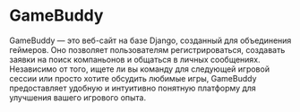 # GameBuddy

GameBuddy — это веб-сайт на базе Django, созданный для объединения геймеров. 
Оно позволяет пользователям регистрироваться, создавать заявки на поиск компаньонов и общаться в личных сообщениях. 
Независимо от того, ищете ли вы команду для следующей игровой сессии или просто хотите обсудить любимые игры, 
GameBuddy предоставляет удобную и интуитивно понятную платформу для улучшения вашего игрового опыта.
